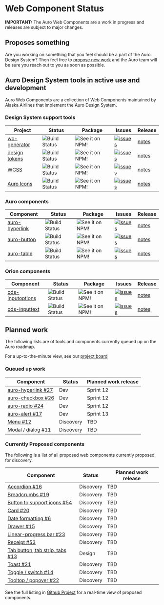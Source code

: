 # Web Component Status

__IMPORTANT:__ The Auro Web Components are a work in progress and releases are subject to major changes.

## Proposes something

Are you working on something that you feel should be a part of the Auro Design System? Then feel free to [propose new work](https://github.com/AlaskaAirlines/auro_docs/issues/new?assignees=blackfalcon&labels=Status%3A+In+discovery&template=new_wc.md&title=) and the Auro team will be sure you reach out to you as soon as possible.

## Auro Design System tools in active use and development

Auro Web Components are a collection of Web Components maintained by Alaska Airlines that implement the Auro Design System.

### Design System support tools

| Project | Status | Package | Issues | Release
|---|---|---|---|---|
| [wc-generator](https://github.com/AlaskaAirlines/WC-Generator) | ![Build Status](https://img.shields.io/travis/AlaskaAirlines/WC-Generator.svg?branch=master&style=for-the-badge)| ![See it on NPM!](https://img.shields.io/npm/v/@alaskaairux/wc-generator.svg?style=for-the-badge&color=orange)| [![issues](https://img.shields.io/github/issues-raw/AlaskaAirlines/WC-Generator?style=for-the-badge)](https://github.com/AlaskaAirlines/WC-Generator/issues) | [notes](https://github.com/AlaskaAirlines/WC-Generator/releases/latest)
| [design tokens](https://github.com/AlaskaAirlines/OrionDesignTokens) | ![Build Status](https://img.shields.io/travis/AlaskaAirlines/AuroDesignTokens.svg?branch=master&style=for-the-badge)| ![See it on NPM!](https://img.shields.io/npm/v/@alaskaairux/orion-design-tokens?style=for-the-badge&color=orange) | [![issues](https://img.shields.io/github/issues-raw/AlaskaAirlines/AuroDesignTokens?style=for-the-badge)](https://github.com/AlaskaAirlines/AuroDesignTokens/issues) | [notes](https://github.com/AlaskaAirlines/OrionDesignTokens/releases/latest)
| [WCSS](https://github.com/AlaskaAirlines/WebCoreStyleSheets) | ![Build Status](https://img.shields.io/travis/AlaskaAirlines/WebCoreStyleSheets.svg?branch=master&style=for-the-badge)| ![See it on NPM!](https://img.shields.io/npm/v/@alaskaairux/orion-web-core-style-sheets?style=for-the-badge&color=orange)| [![issues](https://img.shields.io/github/issues-raw/AlaskaAirlines/WebCoreStyleSheets?style=for-the-badge)](https://github.com/AlaskaAirlines/WebCoreStyleSheets/issues) | [notes](https://github.com/AlaskaAirlines/WebCoreStyleSheets/releases/latest)
| [Auro Icons](https://github.com/AlaskaAirlines/Icons) | ![Build Status](https://img.shields.io/travis/AlaskaAirlines/Icons.svg?branch=master&style=for-the-badge)| ![See it on NPM!](https://img.shields.io/npm/v/@alaskaairux/orion-icons?style=for-the-badge&color=orange)| [![issues](https://img.shields.io/github/issues-raw/AlaskaAirlines/Icons?style=for-the-badge)](https://github.com/AlaskaAirlines/Icons/issues) | [notes](https://github.com/AlaskaAirlines/OrionIcons/releases/latest)

### Auro components

| Component | Status | Package | Issues | Release
|---|---|---|---|---|
| [auro-hyperlink](https://github.com/AlaskaAirlines/ods-hyperlink/) | ![Build Status](https://img.shields.io/travis/AlaskaAirlines/ods-hyperlink.svg?branch=master&style=for-the-badge)| ![See it on NPM!](https://img.shields.io/npm/v/@alaskaairux/ods-hyperlink?style=for-the-badge&color=orange)| [![issues](https://img.shields.io/github/issues-raw/AlaskaAirlines/ods-hyperlink?style=for-the-badge)](https://github.com/AlaskaAirlines/ods-hyperlink/issues) | [notes](https://github.com/AlaskaAirlines/ods-hyperlink/releases/latest)
| [auro-button](https://github.com/AlaskaAirlines/ods-button) | ![Build Status](https://img.shields.io/travis/AlaskaAirlines/ods-button.svg?branch=master&style=for-the-badge)| ![See it on NPM!](https://img.shields.io/npm/v/@alaskaairux/ods-button?style=for-the-badge&color=orange)| [![issues](https://img.shields.io/github/issues-raw/AlaskaAirlines/ods-button?style=for-the-badge)](https://github.com/AlaskaAirlines/ods-button/issues) | [notes](https://github.com/AlaskaAirlines/ods-button/releases/latest)
| [auro-table](https://github.com/AlaskaAirlines/auro-table) | ![Build Status](https://img.shields.io/travis/AlaskaAirlines/auro-table.svg?branch=master&style=for-the-badge)| ![See it on NPM!](https://img.shields.io/npm/v/@alaskaairux/auro-table?style=for-the-badge&color=orange)| [![issues](https://img.shields.io/github/issues-raw/AlaskaAirlines/auro-table?style=for-the-badge)](https://github.com/AlaskaAirlines/auro-table/issues) | [notes](https://github.com/AlaskaAirlines/auro-table/releases/latest)

### Orion components

| Component | Status | Package | Issues | Release
|---|---|---|---|---|
| [ods-inputoptions](https://github.com/AlaskaAirlines/ods-inputoptions) | ![Build Status](https://img.shields.io/travis/AlaskaAirlines/ods-inputoptions.svg?branch=master&style=for-the-badge)| ![See it on NPM!](https://img.shields.io/npm/v/@alaskaairux/ods-inputoptions?style=for-the-badge&color=orange) | [![issues](https://img.shields.io/github/issues-raw/AlaskaAirlines/ods-inputoptions?style=for-the-badge)](https://github.com/AlaskaAirlines/ods-inputoptions/issues) | [notes](https://github.com/AlaskaAirlines/ods-inputoptions/releases/latest)
| [ods-inputtext](https://github.com/AlaskaAirlines/ods-inputtext) | ![Build Status](https://img.shields.io/travis/AlaskaAirlines/ods-inputtext.svg?branch=master&style=for-the-badge)| ![See it on NPM!](https://img.shields.io/npm/v/@alaskaairux/ods-inputtext?style=for-the-badge&color=orange)  | [![issues](https://img.shields.io/github/issues-raw/AlaskaAirlines/ods-inputtext?style=for-the-badge)](https://github.com/AlaskaAirlines/ods-inputtext/issues) | [notes](https://github.com/AlaskaAirlines/ods-inputtext/releases/latest)

## Planned work

The following lists are of tools and components currently queued up on the Auro roadmap.

For a up-to-the-minute view, see our [project board](https://github.com/orgs/AlaskaAirlines/projects/1)

### Queued up work

|Component|Status|Planned work release|
|---|---|---|
|[auro-hyperlink #27](https://github.com/AlaskaAirlines/ods-hyperlink/issues/27)|Dev|Sprint 12|
|[auro-checkbox #26](https://github.com/AlaskaAirlines/ods-inputoptions/issues/26)|Dev|Sprint 12
|[auro-radio #24](https://github.com/AlaskaAirlines/ods-inputoptions/issues/24)|Dev|Sprint 12
|[auro-alert #17](https://github.com/AlaskaAirlines/auro_docs/issues/17)|Dev|Sprint 13|
|[Menu #12](https://github.com/AlaskaAirlines/auro_docs/issues/12)|Discovery| TBD|
|[Modal / dialog #11](https://github.com/AlaskaAirlines/auro_docs/issues/11)|Discovery| TBD|


### Currently Proposed components

The following is a list of all proposed web components currently proposed for discovery.

|Component|Status|Planned work release|
|---|---|---|
|[Accordion #16](https://github.com/AlaskaAirlines/auro_docs/issues/16)|Discovery| TBD|
|[Breadcrumbs #19](https://github.com/AlaskaAirlines/auro_docs/issues/19)|Discovery|TBD|
|[Button to support icons #54](https://github.com/AlaskaAirlines/ods-button/issues/54)|Discovery|TBD|
|[Card #20](https://github.com/AlaskaAirlines/auro_docs/issues/20)|Discovery|TBD|
|[Date formatting #6](https://github.com/AlaskaAirlines/ods-inputtext/issues/6)|Discovery| TBD|
|[Drawer #15](https://github.com/AlaskaAirlines/auro_docs/issues/15)|Discovery|TBD|
|[Linear-progress bar #23](https://github.com/AlaskaAirlines/auro_docs/issues/23)|Discovery|TBD|
|[Receipt #53](https://github.com/AlaskaAirlines/auro_docs/issues/53)|Discovery|TBD|
|[Tab button, tab strip, tabs #13](https://github.com/AlaskaAirlines/auro_docs/issues/13)|Design|TBD|
|[Toast #21](https://github.com/AlaskaAirlines/auro_docs/issues/21)|Discovery|TBD|
|[Toggle / switch #14](https://github.com/AlaskaAirlines/auro_docs/issues/14)|Discovery|TBD|
|[Tooltop / popover #22](https://github.com/AlaskaAirlines/auro_docs/issues/22)|Discovery|TBD|




See the full listing in [Github Project](https://github.com/AlaskaAirlines/auro_docs/issues?q=is%3Aopen+is%3Aissue+label%3A%22Status%3A+In+discovery%22) for a real-time view of proposed components.
